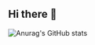 ## Hi there 👋

![Anurag's GitHub stats](https://github-readme-stats.vercel.app/api?username=mthperera&show_icons=true&bg_color=00000000)

